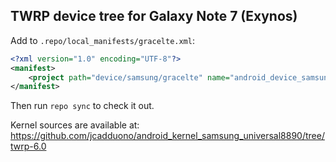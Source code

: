 ## TWRP device tree for Galaxy Note 7 (Exynos)

Add to `.repo/local_manifests/gracelte.xml`:

```xml
<?xml version="1.0" encoding="UTF-8"?>
<manifest>
	<project path="device/samsung/gracelte" name="android_device_samsung_gracelte" remote="TeamWin" revision="android-6.0" />
</manifest>
```

Then run `repo sync` to check it out.

Kernel sources are available at: https://github.com/jcadduono/android_kernel_samsung_universal8890/tree/twrp-6.0
